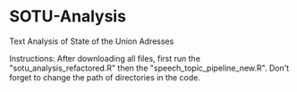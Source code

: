 # SOTU-Analysis
Text Analysis of State of the Union Adresses


Instructions: After downloading all files, first run the "sotu_analysis_refactored.R" then the "speech_topic_pipeline_new.R". Don't forget to change the path of directories in the code.

